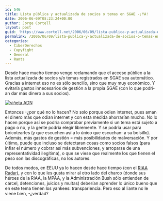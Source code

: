 ```yaml
---
id: 546
title: Lista pública y actualizada de socios o temas en SGAE -¡YA!
date: 2006-06-09T08:23:24+00:00
author: Jorge Cortell
layout: post
guid: 'https://www.cortell.net/2006/06/09/lista-publica-y-actualizada-de-socios-o-temas-en-sgae-%c2%a1ya/'
permalink: /2006/06/09/lista-publica-y-actualizada-de-socios-o-temas-en-sgae-ya/
categories:
  - CiberDerechos
  - Copyfight
  - General
  - Rants
---
```

Desde hace mucho tiempo vengo reclamando que el acceso público a la lista actualizada de socios y/o temas registrados en SGAE sea automático. Gracias a internet eso no es sólo sencillo, sino que muy muy económico. Y evitarí­a gastos innecesarios de gestión a la propia SGAE (con lo que podrí­an dar más dinero a sus socios).

<a target="_blank" title="ADN" href="https://www.diarioadn.com/gal-actualidad/detail.php?id=4194&num=1#gal"><img alt="viñeta ADN" title="viñeta ADN" src="https://www.diarioadn.com/media/0000006500/0000006890.gif" /></a>

Entonces -¿por qué no lo hacen? No solo porque odien internet, pues aman el dinero más que odian internet y con esta medida ahorrarí­an mucho. No lo hacen porque así­ se podrí­a comprobar previamente si un tema está sujeto a pago o no, y la gente podrí­a elegir libremente. Y se podrí­a usar para boicotearles (y que escuchen así­ a lo único que escuchan: a su bolsillo). Además, más gastos de gestión = más posibilidades de malversación. Y por último, puede que incluso se detectaran cosas como socios falsos (para inflar el número y cobrar así­ más subvenciones, y arroparse de una representatividad ilegí­tima), o que se viese que realmente los que tienen el peso son las discográficas, no los autores.

De todos modos, en EEUU ya lo hacen desde hace tiempo (con el <a title="RIAA radar" target="_blank" href="https://www.magnetbox.com/riaa/">RIAA Radar</a>), y con lo que les gusta mirar al otro lado del charco (donde sus héroes de la RIAA, la MPAA, y la Administración Bush sólo entienden de cárcel, detenciones, juicios y multas) deberí­an aprender lo único bueno que en este tema tienen los yankees: transpariencia. Pero eso al liante no le viene bien, -¿verdad?